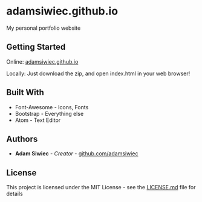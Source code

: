 # adamsiwiec.github.io

My personal portfolio website

## Getting Started
Online:
  [adamsiwiec.github.io](https://adamsiwiec.github.io)
  
Locally:
  Just download the zip, and open index.html in your web browser!

## Built With

* Font-Awesome - Icons, Fonts
* Bootstrap - Everything else
* Atom - Text Editor


## Authors

* **Adam Siwiec** - *Creator* - [github.com/adamsiwiec](https://github.com/adamsiwiec)


## License

This project is licensed under the MIT License - see the [LICENSE.md](LICENSE.md) file for details
